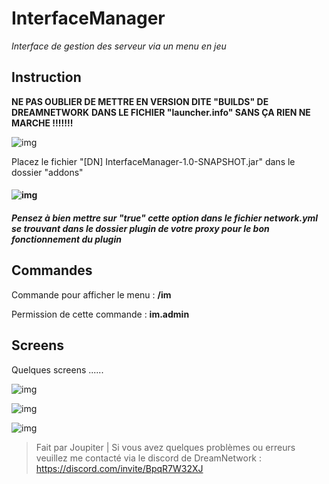 # 							**InterfaceManager**
*Interface de gestion des serveur via un menu en jeu*

## Instruction

**NE PAS OUBLIER DE METTRE EN VERSION DITE "BUILDS" DE DREAMNETWORK**
**DANS LE FICHIER "launcher.info" SANS ÇA RIEN NE MARCHE !!!!!!!**

![img](https://i.gyazo.com/0647588c7a1185b61952b9c2d7c6de1a.png)

Placez le fichier "[DN] InterfaceManager-1.0-SNAPSHOT.jar" dans le dossier "addons"

#### ![img](https://i.gyazo.com/d3350e6ef0efb13596a558cc104150af.png)


##### Pensez à bien mettre sur "true" cette option dans le fichier network.yml se trouvant dans le dossier plugin de votre proxy pour le bon fonctionnement du plugin

## Commandes

Commande pour afficher le menu : **/im**

Permission de cette commande : **im.admin**

## Screens

Quelques screens ......

![img](https://i.gyazo.com/bc51c5f1567660a57df25ed3a976a13c.png)

![img](https://i.gyazo.com/b0e8482fa339fb4f88ad7db6e56af1b4.png)

![img](https://i.gyazo.com/0623b1929a27c08e4182ef4193ed29e5.png)

> Fait par Joupiter | Si vous avez quelques problèmes ou erreurs veuillez me contacté via le discord de DreamNetwork : https://discord.com/invite/BpqR7W32XJ
